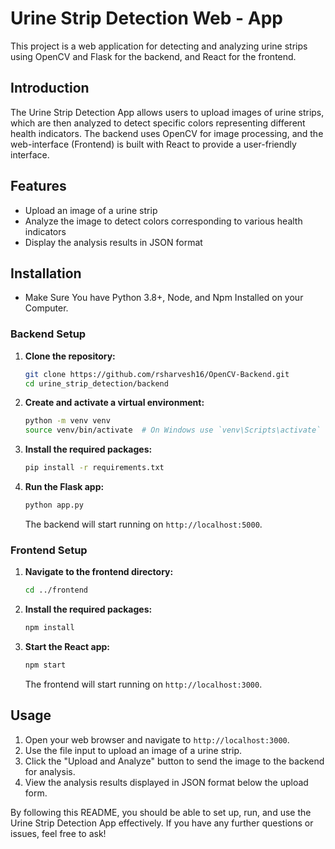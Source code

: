 # Urine Strip Detection Web - App

This project is a web application for detecting and analyzing urine strips using OpenCV and Flask for the backend, and React for the frontend.

## Introduction

The Urine Strip Detection App allows users to upload images of urine strips, which are then analyzed to detect specific colors representing different health indicators. The backend uses OpenCV for image processing, and the web-interface (Frontend) is built with React to provide a user-friendly interface.

## Features

- Upload an image of a urine strip
- Analyze the image to detect colors corresponding to various health indicators
- Display the analysis results in JSON format

## Installation

- Make Sure You have Python 3.8+, Node, and Npm Installed on your Computer.

### Backend Setup

1. **Clone the repository:**

   ```bash
   git clone https://github.com/rsharvesh16/OpenCV-Backend.git
   cd urine_strip_detection/backend
   ```

2. **Create and activate a virtual environment:**

   ```bash
   python -m venv venv
   source venv/bin/activate  # On Windows use `venv\Scripts\activate`
   ```

3. **Install the required packages:**

   ```bash
   pip install -r requirements.txt
   ```

4. **Run the Flask app:**

   ```bash
   python app.py
   ```

   The backend will start running on `http://localhost:5000`.

### Frontend Setup

1. **Navigate to the frontend directory:**

   ```bash
   cd ../frontend
   ```

2. **Install the required packages:**

   ```bash
   npm install
   ```

3. **Start the React app:**

   ```bash
   npm start
   ```

   The frontend will start running on `http://localhost:3000`.

## Usage

1. Open your web browser and navigate to `http://localhost:3000`.
2. Use the file input to upload an image of a urine strip.
3. Click the "Upload and Analyze" button to send the image to the backend for analysis.
4. View the analysis results displayed in JSON format below the upload form.


By following this README, you should be able to set up, run, and use the Urine Strip Detection App effectively. If you have any further questions or issues, feel free to ask!
